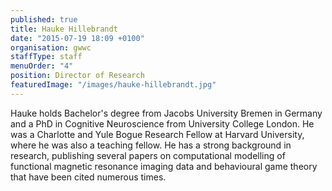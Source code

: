```yaml
---
published: true
title: Hauke Hillebrandt
date: "2015-07-19 18:09 +0100"
organisation: gwwc
staffType: staff
menuOrder: "4"
position: Director of Research
featuredImage: "/images/hauke-hillebrandt.jpg"
---
```



Hauke holds Bachelor's degree from Jacobs University Bremen in Germany and a PhD in Cognitive Neuroscience from University College London. He was a Charlotte and Yule Bogue Research Fellow at Harvard University, where he was also a teaching fellow. He has a strong background in research, publishing several papers on computational modelling of functional magnetic resonance imaging data and behavioural game theory that have been cited numerous times.
